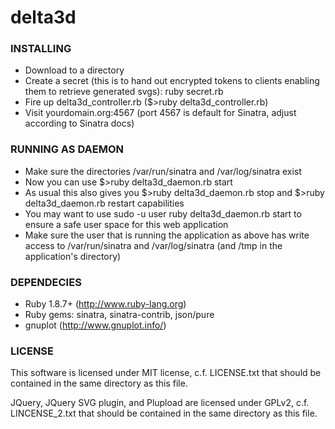 delta3d
=======

### INSTALLING

- Download to a directory
- Create a secret (this is to hand out encrypted tokens to clients enabling them to retrieve generated svgs): ruby secret.rb
- Fire up delta3d_controller.rb ($>ruby delta3d_controller.rb)
- Visit yourdomain.org:4567 (port 4567 is default for Sinatra, adjust according to Sinatra docs)

### RUNNING AS DAEMON

- Make sure the directories /var/run/sinatra and /var/log/sinatra exist
- Now you can use $>ruby delta3d_daemon.rb start
- As usual this also gives you $>ruby delta3d_daemon.rb stop and $>ruby delta3d_daemon.rb restart capabilities
- You may want to use sudo -u user ruby delta3d_daemon.rb start to ensure a safe user space for this web application
- Make sure the user that is running the application as above has write access to /var/run/sinatra and /var/log/sinatra (and /tmp in the application's directory)

### DEPENDECIES

- Ruby 1.8.7+ (http://www.ruby-lang.org) 
- Ruby gems: sinatra, sinatra-contrib, json/pure
- gnuplot (http://www.gnuplot.info/)

### LICENSE

This software is licensed under MIT license, c.f. LICENSE.txt that should be contained in the same directory as this file.

JQuery, JQuery SVG plugin, and Plupload are licensed under GPLv2, c.f. LINCENSE_2.txt that should be contained in the same directory as this file.

